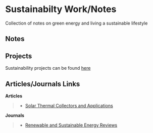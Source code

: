 # Sustainabilty Work/Notes
Collection of notes on green energy and living a sustainable lifestyle

## Notes

## Projects

Sustainability projects can be found [here](../../projects/projects_main.html#sustainability)

## Articles/Journals Links

__Articles__

> - [Solar Thermal Collectors and
    Applications](./articles/solar_thermal_collectors_and_applications/solar_thermal_collectors_and_applications.html)

__Journals__

> - <a href="http://www.sciencedirect.com/science/journal/13640321/1/3"
    target="_blank">Renewable and Sustainable Energy Reviews</a>
